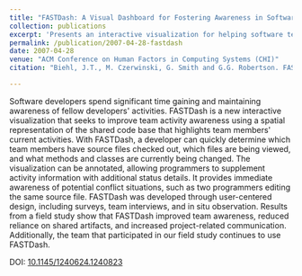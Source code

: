 ```yaml
---
title: "FASTDash: A Visual Dashboard for Fostering Awareness in Software Teams"
collection: publications
excerpt: 'Presents an interactive visualization for helping software teams maintain awareness of individual activities in a shared software repository.  Reports also on the results of a filed deployment of the tool and how its use impacted developer behavior.'
permalink: /publication/2007-04-28-fastdash
date: 2007-04-28
venue: "ACM Conference on Human Factors in Computing Systems (CHI)"
citation: "Biehl, J.T., M. Czerwinski, G. Smith and G.G. Robertson. FASTDash: A Visual Dashboard for Fostering Awareness in Software Teams. In Proceedings of the SIGCHI Conference on Human Factors in Computing Systems (CHI '07). ACM, New York, NY, USA, pp. 1313-1322. DOI: https://doi.org/"

---
```

Software developers spend significant time gaining and maintaining awareness of fellow developers' activities. FASTDash is a new interactive visualization that seeks to improve team activity awareness using a spatial representation of the shared code base that highlights team members' current activities. With FASTDash, a developer can quickly determine which team members have source files checked out, which files are being viewed, and what methods and classes are currently being changed. The visualization can be annotated, allowing programmers to supplement activity information with additional status details. It provides immediate awareness of potential conflict situations, such as two programmers editing the same source file. FASTDash was developed through user-centered design, including surveys, team interviews, and in situ observation. Results from a field study show that FASTDash improved team awareness, reduced reliance on shared artifacts, and increased project-related communication. Additionally, the team that participated in our field study continues to use FASTDash.

DOI: [10.1145/1240624.1240823](https://doi.org/10.1145/1240624.1240823)
